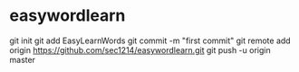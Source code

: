 easywordlearn
=============
git init
git add EasyLearnWords
git commit -m "first commit"
git remote add origin https://github.com/sec1214/easywordlearn.git
git push -u origin master
